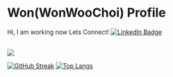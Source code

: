 # Won(WonWooChoi) Profile

Hi, I am working now
   Lets Connect!   <a href="https://www.linkedin.com/in/wwc1999">
  <img src="https://img.shields.io/badge/LinkedIn-0077B5?style=for-the-badge&logo=linkedin&logoColor=white" alt="LinkedIn Badge">
</a>

</br>
<img src="https://www.codewars.com/users/1wooch/badges/large">



[![GitHub Streak](http://github-readme-streak-stats.herokuapp.com?user=1wooch&theme=dark)](https://git.io/streak-stats)
[![Top Langs](https://github-readme-stats.vercel.app/api/top-langs/?username=1wooch)](https://github.com/anuraghazra/github-readme-stats)
